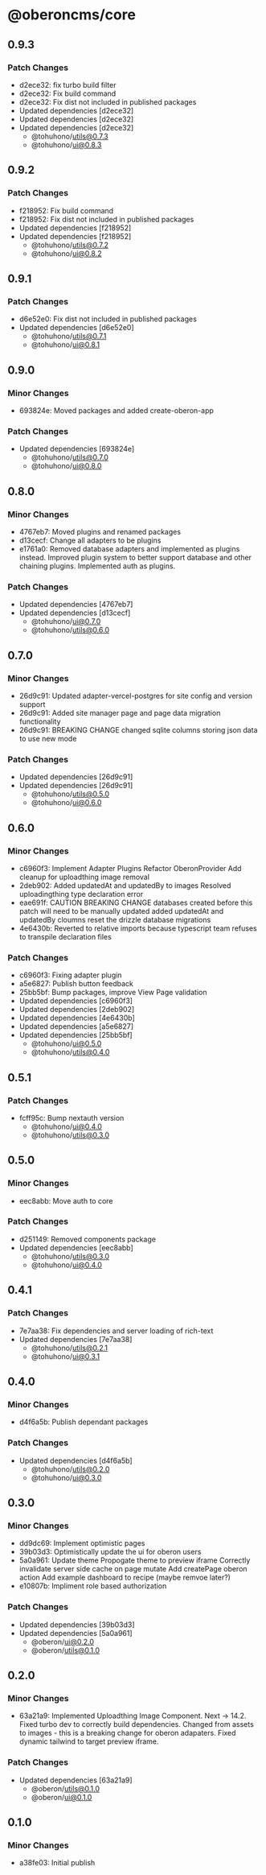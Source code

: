 # @oberoncms/core

## 0.9.3

### Patch Changes

- d2ece32: fix turbo build filter
- d2ece32: Fix build command
- d2ece32: Fix dist not included in published packages
- Updated dependencies [d2ece32]
- Updated dependencies [d2ece32]
- Updated dependencies [d2ece32]
  - @tohuhono/utils@0.7.3
  - @tohuhono/ui@0.8.3

## 0.9.2

### Patch Changes

- f218952: Fix build command
- f218952: Fix dist not included in published packages
- Updated dependencies [f218952]
- Updated dependencies [f218952]
  - @tohuhono/utils@0.7.2
  - @tohuhono/ui@0.8.2

## 0.9.1

### Patch Changes

- d6e52e0: Fix dist not included in published packages
- Updated dependencies [d6e52e0]
  - @tohuhono/utils@0.7.1
  - @tohuhono/ui@0.8.1

## 0.9.0

### Minor Changes

- 693824e: Moved packages and added create-oberon-app

### Patch Changes

- Updated dependencies [693824e]
  - @tohuhono/utils@0.7.0
  - @tohuhono/ui@0.8.0

## 0.8.0

### Minor Changes

- 4767eb7: Moved plugins and renamed packages
- d13cecf: Change all adapters to be plugins
- e1761a0: Removed database adapters and implemented as plugins instead.
  Improved plugin system to better support database and other chaining plugins.
  Implemented auth as plugins.

### Patch Changes

- Updated dependencies [4767eb7]
- Updated dependencies [d13cecf]
  - @tohuhono/ui@0.7.0
  - @tohuhono/utils@0.6.0

## 0.7.0

### Minor Changes

- 26d9c91: Updated adapter-vercel-postgres for site config and version support
- 26d9c91: Added site manager page and page data migration functionality
- 26d9c91: BREAKING CHANGE changed sqlite columns storing json data to use new mode

### Patch Changes

- Updated dependencies [26d9c91]
- Updated dependencies [26d9c91]
  - @tohuhono/utils@0.5.0
  - @tohuhono/ui@0.6.0

## 0.6.0

### Minor Changes

- c6960f3: Implement Adapter Plugins
  Refactor OberonProvider
  Add cleanup for uploadthing image removal
- 2deb902: Added updatedAt and updatedBy to images
  Resolved uploadingthing type declaration error
- eae691f: CAUTION BREAKING CHANGE
  databases created before this patch will need to be manually updated
  added updatedAt and updatedBy cloumns
  reset the drizzle database migrations
- 4e6430b: Reverted to relative imports because typescript team refuses to transpile declaration files

### Patch Changes

- c6960f3: Fixing adapter plugin
- a5e6827: Publish button feedback
- 25bb5bf: Bump packages, improve View Page validation
- Updated dependencies [c6960f3]
- Updated dependencies [2deb902]
- Updated dependencies [4e6430b]
- Updated dependencies [a5e6827]
- Updated dependencies [25bb5bf]
  - @tohuhono/ui@0.5.0
  - @tohuhono/utils@0.4.0

## 0.5.1

### Patch Changes

- fcff95c: Bump nextauth version
  - @tohuhono/ui@0.4.0
  - @tohuhono/utils@0.3.0

## 0.5.0

### Minor Changes

- eec8abb: Move auth to core

### Patch Changes

- d251149: Removed components package
- Updated dependencies [eec8abb]
  - @tohuhono/utils@0.3.0
  - @tohuhono/ui@0.4.0

## 0.4.1

### Patch Changes

- 7e7aa38: Fix dependencies and server loading of rich-text
- Updated dependencies [7e7aa38]
  - @tohuhono/utils@0.2.1
  - @tohuhono/ui@0.3.1

## 0.4.0

### Minor Changes

- d4f6a5b: Publish dependant packages

### Patch Changes

- Updated dependencies [d4f6a5b]
  - @tohuhono/utils@0.2.0
  - @tohuhono/ui@0.3.0

## 0.3.0

### Minor Changes

- dd9dc69: Implement optimistic pages
- 39b03d3: Optimistically update the ui for oberon users
- 5a0a961: Update theme
  Propogate theme to preview iframe
  Correctly invalidate server side cache on page mutate
  Add createPage oberon action
  Add example dashboard to recipe (maybe remvoe later?)
- e10807b: Impliment role based authorization

### Patch Changes

- Updated dependencies [39b03d3]
- Updated dependencies [5a0a961]
  - @oberon/ui@0.2.0
  - @oberon/utils@0.1.0

## 0.2.0

### Minor Changes

- 63a21a9: Implemented Uploadthing Image Component.
  Next -> 14.2.
  Fixed turbo dev to correctly build dependencies.
  Changed from assets to images - this is a breaking change for oberon adapaters.
  Fixed dynamic tailwind to target preview iframe.

### Patch Changes

- Updated dependencies [63a21a9]
  - @oberon/utils@0.1.0
  - @oberon/ui@0.1.0

## 0.1.0

### Minor Changes

- a38fe03: Initial publish
